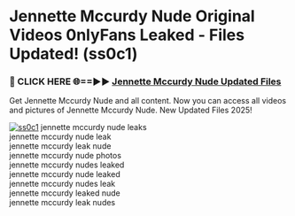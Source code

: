# Jennette Mccurdy Nude Original Videos 0nlyFans Leaked - Files Updated! (ss0c1)

<h3>🔴 CLICK HERE 🌐==►► <a href="https://tinyurl.com/4mcuefdz" rel="nofollow">Jennette Mccurdy Nude Updated Files</a></h3>

Get Jennette Mccurdy Nude and all content. Now you can access all videos and pictures of Jennette Mccurdy Nude. New Updated Files 2025!

[![ss0c1](https://i.imgur.com/StAQSOY.gif)](https://tinyurl.com/4mcuefdz)
jennette mccurdy nude leaks<br>
jennette mccurdy nude leak<br>
jennette mccurdy leak nude<br>
jennette mccurdy nude photos<br>
jennette mccurdy nudes leaked<br>
jennette mccurdy nude leaked<br>
jennette mccurdy nudes leak<br>
jennette mccurdy leaked nude<br>
jennette mccurdy leak nudes